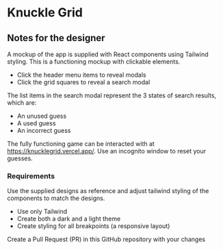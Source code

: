 # Knuckle Grid

## Notes for the designer

A mockup of the app is supplied with React components using Tailwind styling. This is a functioning mockup with clickable elements.

- Click the header menu items to reveal modals
- Click the grid squares to reveal a search modal

The list items in the search modal represent the 3 states of search results, which are:

- An unused guess
- A used guess
- An incorrect guess

The fully functioning game can be interacted with at https://knucklegrid.vercel.app/. Use an incognito window to reset your guesses.

### Requirements

Use the supplied designs as reference and adjust tailwind styling of the components to match the designs.

- Use only Tailwind
- Create both a dark and a light theme
- Create styling for all breakpoints (a responsive layout)

Create a Pull Request (PR) in this GitHub repository with your changes
